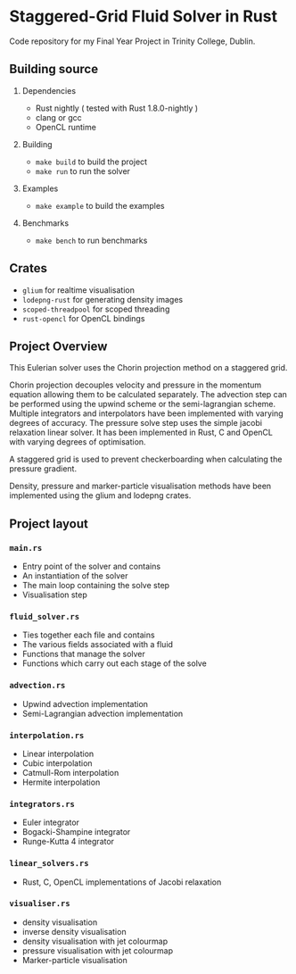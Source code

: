 # Staggered-Grid Fluid Solver in Rust

Code repository for my Final Year Project in Trinity College, Dublin.

## Building source

1. Dependencies
    * Rust nightly ( tested with Rust 1.8.0-nightly )
    * clang or gcc
    * OpenCL runtime

2. Building
    * ```make build``` to build the project
    * ```make run``` to run the solver

3. Examples
    * ```make example``` to build the examples

4. Benchmarks
    * ```make bench``` to run benchmarks

## Crates
* ```glium``` for realtime visualisation
* ```lodepng-rust``` for generating density images
* ```scoped-threadpool``` for scoped threading
* ```rust-opencl``` for OpenCL bindings

## Project Overview

This Eulerian solver uses the Chorin projection method on a staggered grid.

Chorin projection decouples velocity and pressure in the momentum equation allowing them to be calculated separately. The advection step can be performed using the upwind scheme or the semi-lagrangian scheme. Multiple integrators and interpolators have been implemented with varying degrees of accuracy. The pressure solve step uses the simple jacobi relaxation linear solver. It has been implemented in Rust, C and OpenCL with varying degrees of optimisation.

A staggered grid is used to prevent checkerboarding when calculating the pressure gradient.

Density, pressure and marker-particle visualisation methods have been implemented using the glium and lodepng crates.

## Project layout

### `main.rs`
* Entry point of the solver and contains
* An instantiation of the solver
* The main loop containing the solve step
* Visualisation step

### `fluid_solver.rs`
* Ties together each file and contains
* The various fields associated with a fluid
* Functions that manage the solver
* Functions which carry out each stage of the solve

### `advection.rs`
* Upwind advection implementation
* Semi-Lagrangian advection implementation

### `interpolation.rs`
* Linear interpolation
* Cubic interpolation
* Catmull-Rom interpolation
* Hermite interpolation

### `integrators.rs`
* Euler integrator
* Bogacki-Shampine integrator
* Runge-Kutta 4 integrator

### `linear_solvers.rs`
* Rust, C, OpenCL implementations of Jacobi relaxation

### `visualiser.rs`
* density visualisation
* inverse density visualisation
* density visualisation with jet colourmap
* pressure visualisation with jet colourmap
* Marker-particle visualisation
